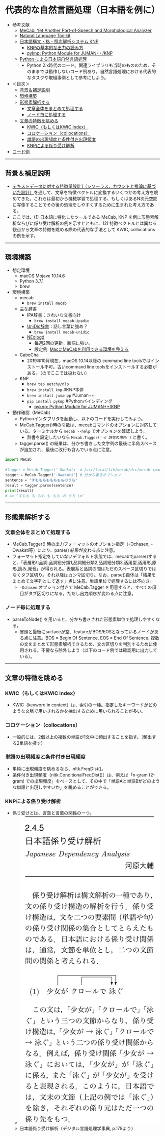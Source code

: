 # 代表的な自然言語処理（日本語を例に）
- 参考文献
  - [MeCab: Yet Another Part-of-Speech and Morphological Analyzer](https://taku910.github.io/mecab/)
  - [Natural Language Toolkit](https://www.nltk.org)
  - [日本語構文・格・照応解析システム KNP](http://nlp.ist.i.kyoto-u.ac.jp/index.php?KNP)
    - [KNPの基本的な出力の読み方](http://cr.fvcrc.i.nagoya-u.ac.jp/~sasano/knp/format.html)
    - [pyknp: Python Module for JUMAN++/KNP](https://pyknp.readthedocs.io/en/latest/)
  - [Python による日本語自然言語処理](http://www.nltk.org/book-jp/ch12.html)
    - Python 2.x時代のコード。関連ライブラリも当時のもののため、そのままでは動作しないコード例あり。自然言語処理における代表的なタスクや取組事例として参考にしよう。
- ＜目次＞
  - <a href="#intro">背景＆補足説明</a>
  - <a href="#env">環境構築</a>
  - <a href="#morphological_analysis">形態素解析する</a>
  	- <a href="#whole_sentences">文章全体をまとめて処理する</a>
  	- <a href="#process_each_node">ノード毎に処理する</a>
  - <a href="#look">文章の特徴を眺める</a>
  	- <a href="#kwic">KWIC（もしくはKWIC index）</a>
  	- <a href="#collocations">コロケーション（collocations）</a>
    - <a href="#freqdist">単語の出現頻度と条件付き出現頻度</a>
  	- <a href="#knp">KNPによる係り受け解析</a>
- [コード例](./typical_methods.ipynb)

<hr>

## <a name="intro">背景＆補足説明</a>
- [テキストデータに対する特徴量設計1（シソーラス、カウントと推論に基づいた設計）](./nlp1.md)を通して、文章を特徴ベクトルに変換するいくつかの考え方を眺めてきた。これらは最初から機械学習で処理する、もしくはあるN次元空間に写像することでその後の処理をしやすくするために生まれた考え方である。
- ここでは、(1) 日本語に特化したツールである MeCab, KNP を例に形態素解析ならびに係り受け解析の例を示すとともに、(2) 特徴ベクトルとは異なる観点から文章の特徴を眺める際の代表的な手法として KWIC, collocations の例を示す。

<hr>

## <a name="env">環境構築</a>
- 想定環境
  - macOS Mojave 10.14.6
  - Python 3.7.1
  - brew
- 環境構築
  - mecab
    - ``brew install mecab``
  - 主な辞書
    - IPA辞書：きれいな文書向け
      - ``brew install mecab-ipadic``
    - [UniDic辞書](https://ja.osdn.net/projects/unidic/)：話し言葉に強め？
      - ``brew install mecab-unidic``
    - [NEologd](https://github.com/neologd/mecab-ipadic-neologd/blob/master/README.ja.md)
      - 毎週2回の更新。新語に強い。
      - 設定例: [MacにMeCabを利用できる環境を整える](https://qiita.com/paulxll/items/72a2bea9b1d1486ca751)
  - CaboCha
    - 2019年10月現在、macOS 10.14以降の command line toolsではインストール不可。古いcommand line toolsをインストールする必要がある。（のでここでは扱わない）
  - KNP
    - ``brew tap uetchy/nlp``
    - ``brew install knp`` #KNP本体
    - ``brew install jumanpp`` #Juman++
    - ``pip install pyknp`` #Pythonバインディング
      - [pyknp: Python Module for JUMAN++/KNP](https://pyknp.readthedocs.io/en/latest/)
- 動作確認（MeCab）
  - Pythonインタプリタを起動し、以下のコードを実行してみよう。
  - MeCab.Tagger()時の引数は、mecabコマンドのオプションに対応している。ターミナルから ``mecab --help`` でオプションを確認しよう。
    - 辞書を設定したいなら ``Mecab.Tagger('-d 辞書の場所')`` と書く。
  - tagger.parse() の結果は、分かち書きした文字列の最後に半角スペースが追加され、最後に改行も含んでいる点に注意。

```Python
import MeCab

#tagger = Mecab.Tagger('-Owakati -d /usr/local/lib/mecab/dic/mecab-ipadic-neologd')
tagger = MeCab.Tagger('-Owakati') # 分かち書きオプション
sentence = "すもももももももものうち"
result = tagger.parse(sentence)
print(result)
# => "すもも も もも も もも の うち \n"
```

<hr>

## <a name="morphological_analysis">形態素解析する</a>
### <a name="whole_sentences">文章全体をまとめて処理する</a>
- MeCab.Tagger() 時の出力フォーマットのオプション指定（-Ochasen, -Owakati等）により、parse() 結果が変わる点に注意。
- フォーマット指定をしていないデフォルト状態では、mecabでparse()すると、「表層形\t品詞,品詞細分類1,品詞細分類2,品詞細分類3,活用型,活用形,原形,読み,発音」が得られる。表層系と品詞の間はただのスペース区切りではなくタブ区切り。それ以降はカンマ区切り。なお、parse()自体は「結果をまとめて文字列として返す」点に注意。単語単位で処理するには不向き。
  - ``-Ochasen`` オプション付きで MeCab.Tagger を用意すると、すべての項目がタブ区切りになる。ただし出力順序が変わる点に注意。

### <a name="process_each_node">ノード毎に処理する</a>
- parseToNode() を用いると、分かち書きされた形態素単位で処理しやすくなる。
  - 冒頭と最後にsurfaceが空、featureがBOS/EOSとなっているノードがある点に注意。BOS = Begin Of Sentence, EOS = End Of Sentence. 複数の文をまとめて形態素解析できるため、文の区切りを判別するために使用される。不要なら除外しよう（以下のコード例では確認用に出力している）。

<hr>

## <a name="look">文章の特徴を眺める</a>
### <a name="kwic">KWIC（もしくはKWIC index）</a>
- KWIC（keyword in context）は、索引の一種。指定したキーワードがどのような文脈で用いされるかを抽出するために用いられることが多い。

### <a name="collocations">コロケーション（collocations）</a>
- 一般的には、2個以上の複数の単語が1文中に頻出することを指す。（頻出する2単語を探す）

### <a name="freqdist">単語の出現頻度と条件付き出現頻度</a>
- 単純に出現頻度を眺めるなら、nltk.FreqDist()。
- 条件付き出現頻度（nltk.ConditionalFreqDist()）は、例えば「n-gram (2-gram) での出現頻度」をベースとして、その中で「単語Aと単語Bがどのような単語と出現しやすいか」を眺めることができる。


### <a name="knp">KNPによる係り受け解析</a>
- 係り受けとは、言葉と言葉の関係の一つ。
  - ![日本語係り受け解析（デジタル言語処理学事典, p.178より）](./figs/nlp_dependency_analysis_p.178.png)
  - 日本語係り受け解析（デジタル言語処理学事典, p.178より）
